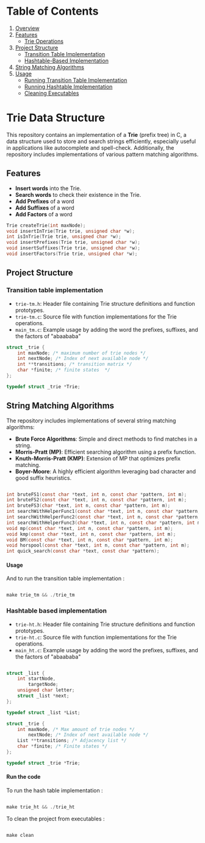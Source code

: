 # Table of Contents

1. [Overview](#overview)
2. [Features](#features)
   - [Trie Operations](#trie-operations)
3. [Project Structure](#project-structure)
   - [Transition Table Implementation](#transition-table-implementation)
   - [Hashtable-Based Implementation](#hashtable-based-implementation)
4. [String Matching Algorithms](#string-matching-algorithms)
5. [Usage](#usage)
   - [Running Transition Table Implementation](#running-transition-table-implementation)
   - [Running Hashtable Implementation](#running-hashtable-implementation)
   - [Cleaning Executables](#cleaning-executables)

# Trie Data Structure

This repository contains an implementation of a **Trie** (prefix tree) in C, a data structure used to store and search strings efficiently, especially useful in applications like autocomplete and spell-check. Additionally, the repository includes implementations of various pattern matching algorithms.

## Features

- **Insert words** into the Trie.
- **Search words** to check their existence in the Trie.
- **Add Prefixes** of a word
- **Add Suffixes** of a word
- **Add Factors** of a word


```c
Trie createTrie(int maxNode);
void insertInTrie(Trie trie, unsigned char *w);
int isInTrie(Trie trie, unsigned char *w);
void insertPrefixes(Trie trie, unsigned char *w);
void insertSuffixes(Trie trie, unsigned char *w);
void insertFactors(Trie trie, unsigned char *w);
```

## Project Structure

### Transition table implementation

- `trie-tm.h`: Header file containing Trie structure definitions and function prototypes.
- `trie-tm.c`: Source file with function implementations for the Trie operations.
- `main_tm.c`: Example usage by adding the word the prefixes, suffixes, and the factors of "abaababa"


```c
struct _trie {
	int maxNode; /* maximum number of trie nodes */
	int nextNode; /* Index of next available node */
	int **transitions; /* transition matrix */
	char *finite; /* finite states  */
};

typedef struct _trie *Trie;

```

## String Matching Algorithms

The repository includes implementations of several string matching algorithms:

- **Brute Force Algorithms**: Simple and direct methods to find matches in a string.
- **Morris-Pratt (MP)**: Efficient searching algorithm using a prefix function.
- **Knuth-Morris-Pratt (KMP)**: Extension of MP that optimizes prefix matching.
- **Boyer-Moore**: A highly efficient algorithm leveraging bad character and good suffix heuristics.

```c

int bruteFS1(const char *text, int n, const char *pattern, int m);
int bruteFS2(const char *text, int n, const char *pattern, int m);
int bruteFS3(char *text, int n, const char *pattern, int m);
int searchWithHelperFunc1(const char *text, int n, const char *pattern, int m);
int searchWithHelperFunc2(const char *text, int n, const char *pattern, int m);
int searchWithHelperFunc3(char *text, int n, const char *pattern, int m);
void mp(const char *text, int n, const char *pattern, int m);
void kmp(const char *text, int n, const char *pattern, int m);
void BM(const char *text, int n, const char *pattern, int m);
void horspool(const char *text, int n, const char *pattern, int m);
int quick_search(const char *text, const char *pattern);
```


#### Usage

And to run the transition table implementation :

```c

make trie_tm && ./trie_tm

```

### Hashtable based implementation

- `trie-ht.h`: Header file containing Trie structure definitions and function prototypes.
- `trie-ht.c`: Source file with function implementations for the Trie operations.
- `main_ht.c`: Example usage by adding the word the prefixes, suffixes, and the factors of "abaababa"

```c

struct _list {
    int startNode,
        targetNode;
    unsigned char letter;
    struct _list *next;
};

typedef struct _list *List;

struct _trie {
    int maxNode, /* Max amount of trie nodes */
        nextNode; /* Index of next available node */
    List **transitions; /* Adjacency list */
    char *finite; /* Finite states */
};

typedef struct _trie *Trie;

```


#### Run the code

To run the hash table implementation :


```c

make trie_ht && ./trie_ht

```

To clean the project from executables :

```c

make clean

```



